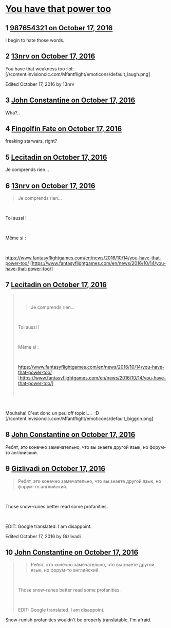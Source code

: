 # [You have that power too](https://community.fantasyflightgames.com/topic/232562-you-have-that-power-too/)

## 1 [987654321 on October 17, 2016](https://community.fantasyflightgames.com/topic/232562-you-have-that-power-too/?do=findComment&comment=2460323)

I begin to hate those words.

## 2 [13nrv on October 17, 2016](https://community.fantasyflightgames.com/topic/232562-you-have-that-power-too/?do=findComment&comment=2460401)

You have that weakness too :lol: [//content.invisioncic.com/Mfantflight/emoticons/default_laugh.png]

Edited October 17, 2016 by 13nrv

## 3 [John Constantine on October 17, 2016](https://community.fantasyflightgames.com/topic/232562-you-have-that-power-too/?do=findComment&comment=2460425)

Wha?..

## 4 [Fingolfin Fate on October 17, 2016](https://community.fantasyflightgames.com/topic/232562-you-have-that-power-too/?do=findComment&comment=2460428)

freaking starwars, right?

## 5 [Lecitadin on October 17, 2016](https://community.fantasyflightgames.com/topic/232562-you-have-that-power-too/?do=findComment&comment=2460524)

Je comprends rien...

## 6 [13nrv on October 17, 2016](https://community.fantasyflightgames.com/topic/232562-you-have-that-power-too/?do=findComment&comment=2460580)

> Je comprends rien...

 

Toi aussi !

 

Même si :

 

https://www.fantasyflightgames.com/en/news/2016/10/14/you-have-that-power-too/ [https://www.fantasyflightgames.com/en/news/2016/10/14/you-have-that-power-too/]

## 7 [Lecitadin on October 17, 2016](https://community.fantasyflightgames.com/topic/232562-you-have-that-power-too/?do=findComment&comment=2460756)

>  
> 
> > Je comprends rien...
> 
>  
> 
> Toi aussi !
> 
>  
> 
> Même si :
> 
>  
> 
> https://www.fantasyflightgames.com/en/news/2016/10/14/you-have-that-power-too/ [https://www.fantasyflightgames.com/en/news/2016/10/14/you-have-that-power-too/]
> 
>  

 

Mouhaha! C'est donc un peu off topic!....  :D [//content.invisioncic.com/Mfantflight/emoticons/default_biggrin.png]

## 8 [John Constantine on October 17, 2016](https://community.fantasyflightgames.com/topic/232562-you-have-that-power-too/?do=findComment&comment=2460763)

Ребят, это конечно замечательно, что вы знаете другой язык, но форум-то английский.

## 9 [Gizlivadi on October 17, 2016](https://community.fantasyflightgames.com/topic/232562-you-have-that-power-too/?do=findComment&comment=2461333)

> Ребят, это конечно замечательно, что вы знаете другой язык, но форум-то английский.

 

Those snow-runes better read some profanities.

 

EDIT: Google translated. I am disappoint.

Edited October 17, 2016 by Gizlivadi

## 10 [John Constantine on October 17, 2016](https://community.fantasyflightgames.com/topic/232562-you-have-that-power-too/?do=findComment&comment=2461375)

> > Ребят, это конечно замечательно, что вы знаете другой язык, но форум-то английский.
> 
>  
> 
> Those snow-runes better read some profanities.
> 
>  
> 
> EDIT: Google translated. I am disappoint.

Snow-runish profanities wouldn't be properly translatable, I'm afraid.


